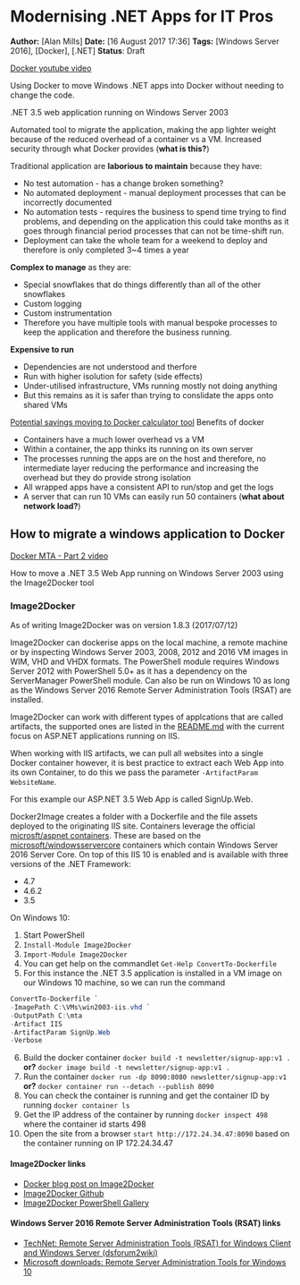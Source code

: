 # Modernising .NET Apps for IT Pros
**Author:** [Alan Mills]
**Date:** [16 August 2017 17:36]
**Tags:** [Windows Server 2016], [Docker], [.NET]
**Status**: Draft

[Docker youtube video](https://www.youtube.com/watch?v=gaJ9PzihAYw)

Using Docker to move Windows .NET apps into Docker without needing to change the code.

.NET 3.5 web application running on Windows Server 2003


Automated tool to migrate the application, making the app lighter weight because of the reduced overhead of a container vs a VM.  Increased security through what Docker provides (**what is this?**)

Traditional application are **laborious to maintain** because they have:
* No test automation - has a change broken something?
* No automated deployment - manual deployment processes that can be incorrectly documented
* No automation tests - requires the business to spend time trying to find problems, and depending on the application this could take months as it goes through financial period processes that can not be time-shift run.
* Deployment can take the whole team for a weekend to deploy and therefore is only completed 3~4 times a year

**Complex to manage** as they are:
* Special snowflakes that do things differently than all of the other snowflakes
* Custom logging
* Custom instrumentation
* Therefore you have multiple tools with manual bespoke processes to keep the application and therefore the business running.

**Expensive to run**
* Dependencies are not understood and therfore
* Run with higher isolution for safety (side effects)
* Under-utilised infrastructure, VMs running mostly not doing anything
* But this remains as it is safer than trying to conslidate the apps onto shared VMs

[Potential savings moving to Docker calculator tool](https://docker.com/roicalculator)
Benefits of docker
* Containers have a much lower overhead vs a VM
* Within a container, the app thinks its running on its own server
* The processes running the apps are on the host and therefore, no intermediate layer reducing the performance and increasing the overhead but they do provide strong isolation
* All wrapped apps have a consistent API to run/stop and get the logs
* A server that can run 10 VMs can easily run 50 containers (**what about network load?**)

## How to migrate a windows application to Docker
[Docker MTA - Part 2 video](https://www.youtube.com/watch?v=7rNTYslgJdQ&spfreload=1)

How to move a .NET 3.5 Web App running on Windows Server 2003 using the Image2Docker tool



### Image2Docker
As of writing Image2Docker was on version 1.8.3 (2017/07/12)

Image2Docker can dockerise apps on the local machine, a remote machine or by inspecting Windows Server 2003, 2008, 2012 and 2016 VM images in WIM, VHD and VHDX formats.
The PowerShell module requires Windows Server 2012 with PowerShell 5.0+ as it has a dependency on the ServerManager PowerShell module.
Can also be run on Windows 10 as long as the Windows Server 2016 Remote Server Administration Tools (RSAT) are installed.


Image2Docker can work with different types of applcations that are called artifacts, the supported ones are listed in the [README.md](https://github.com/docker/communitytools-image2docker-win/blob/master/README.md#supported-artifacts) with the current focus on ASP.NET applications running on IIS.

When working with IIS artifacts, we can pull all websites into a single Docker container however, it is best practice to extract each Web App into its own Container, to do this we pass the parameter `-ArtifactParam WebsiteName`.

For this example our ASP.NET 3.5 Web App is called SignUp.Web.


Docker2Image creates a folder with a Dockerfile and the file assets deployed to the originating IIS site.  Containers leverage the official [microsft/aspnet containers](https://hub.docker.com/r/microsoft/aspnet/).  These are based on the [microsoft/windowsservercore](https://hub.docker.com/r/microsoft/windowsservercore/) containers which contain Windows Server 2016 Server Core.  On top of this IIS 10 is enabled and is available with three versions of the .NET Framework:
* 4.7
* 4.6.2
* 3.5


On Windows 10:
1. Start PowerShell
2. `Install-Module Image2Docker`
3. `Import-Module Image2Docker`
4. You can get help on the commandlet `Get-Help ConvertTo-Dockerfile`
5. For this instance the .NET 3.5 application is installed in a VM image on our Windows 10 machine, so we can run the command
``` PowerShell
ConvertTo-Dockerfile `
-ImagePath C:\VMs\win2003-iis.vhd `
-OutputPath C:\mta
-Artifact IIS
-ArtifactParam SignUp.Web
-Verbose
```
6. Build the docker container `docker build -t newsletter/signup-app:v1 .` **or?** `docker image build -t newsletter/signup-app:v1 .`
7. Run the container `docker run -dp 8090:8080 newsletter/signup-app:v1` **or?** `docker container run --detach --publish 8090`
8. You can check the container is running and get the container ID by running `docker container ls`
9. Get the IP address of the container by running `docker inspect 498` where the container id starts 498
10. Open the site from a browser `start http://172.24.34.47:8090` based on the container running on IP 172.24.34.47


#### Image2Docker links
* [Docker blog post on Image2Docker](https://blog.docker.com/2016/09/image2docker-prototyping-windows-vm-conversions/)
* [Image2Docker Github](https://github.com/docker/communitytools-image2docker-win)
* [Image2Docker PowerShell Gallery](https://www.powershellgallery.com/packages/Image2Docker/1.8.3)

#### Windows Server 2016 Remote Server Administration Tools (RSAT) links
* [TechNet: Remote Server Administration Tools (RSAT) for Windows Client and Windows Server (dsforum2wiki)](https://social.technet.microsoft.com/wiki/contents/articles/2202.remote-server-administration-tools-rsat-for-windows-client-and-windows-server-dsforum2wiki.aspx)
* [Microsoft downloads: Remote Server Administration Tools for Windows 10](https://www.microsoft.com/en-us/download/details.aspx?id=45520)
